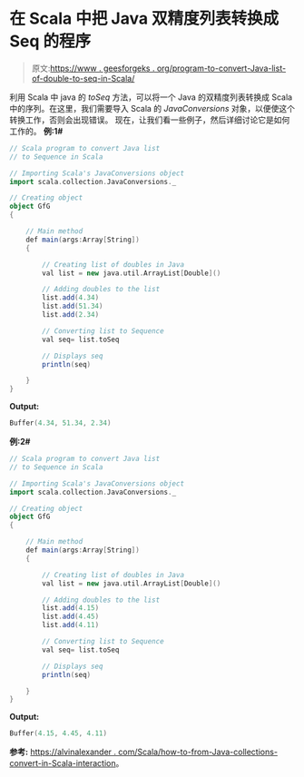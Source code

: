 # 在 Scala 中把 Java 双精度列表转换成 Seq 的程序

> 原文:[https://www . geesforgeks . org/program-to-convert-Java-list-of-double-to-seq-in-Scala/](https://www.geeksforgeeks.org/program-to-convert-java-list-of-doubles-to-seq-in-scala/)

利用 Scala 中 java 的 *toSeq* 方法，可以将一个 Java 的双精度列表转换成 Scala 中的序列。在这里，我们需要导入 Scala 的 *JavaConversions* 对象，以便使这个转换工作，否则会出现错误。
现在，让我们看一些例子，然后详细讨论它是如何工作的。
**例:1#**

```scala
// Scala program to convert Java list 
// to Sequence in Scala

// Importing Scala's JavaConversions object
import scala.collection.JavaConversions._

// Creating object
object GfG
{ 

    // Main method
    def main(args:Array[String])
    {

        // Creating list of doubles in Java
        val list = new java.util.ArrayList[Double]()

        // Adding doubles to the list
        list.add(4.34)
        list.add(51.34)
        list.add(2.34)

        // Converting list to Sequence 
        val seq= list.toSeq

        // Displays seq
        println(seq)

    }
}
```

**Output:**

```scala
Buffer(4.34, 51.34, 2.34)

```

**例:2#**

```scala
// Scala program to convert Java list 
// to Sequence in Scala

// Importing Scala's JavaConversions object
import scala.collection.JavaConversions._

// Creating object
object GfG
{ 

    // Main method
    def main(args:Array[String])
    {

        // Creating list of doubles in Java
        val list = new java.util.ArrayList[Double]()

        // Adding doubles to the list
        list.add(4.15)
        list.add(4.45)
        list.add(4.11)

        // Converting list to Sequence 
        val seq= list.toSeq

        // Displays seq
        println(seq)

    }
}
```

**Output:**

```scala
Buffer(4.15, 4.45, 4.11)

```

**参考:**
[https://alvinalexander . com/Scala/how-to-from-Java-collections-convert-in-Scala-interaction](https://alvinalexander.com/scala/how-to-go-from-java-collections-convert-in-scala-interact)。